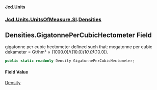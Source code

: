 #### [Jcd.Units](index.md 'index')

### [Jcd.Units.UnitsOfMeasure.SI](Jcd.Units.UnitsOfMeasure.SI.md 'Jcd.Units.UnitsOfMeasure.SI').[Densities](Densities.md 'Jcd.Units.UnitsOfMeasure.SI.Densities')

## Densities.GigatonnePerCubicHectometer Field

gigatonne per cubic hectometer defined such that: megatonne per cubic dekameter = Gt/hm³ ×
(1000.0)/((10.0)*(10.0)*(10.0)).

```csharp
public static readonly Density GigatonnePerCubicHectometer;
```

#### Field Value

[Density](Density.md 'Jcd.Units.UnitTypes.Density')